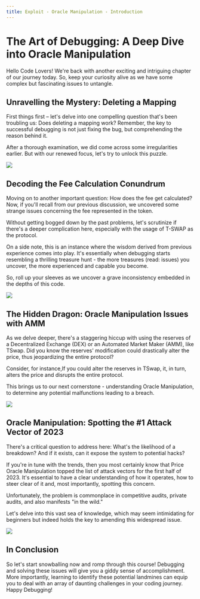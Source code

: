 ```yaml
---
title: Exploit - Oracle Manipulation - Introduction
---
```


# The Art of Debugging: A Deep Dive into Oracle Manipulation

Hello Code Lovers! We're back with another exciting and intriguing chapter of our journey today. So, keep your curiosity alive as we have some complex but fascinating issues to untangle.

## Unravelling the Mystery: Deleting a Mapping

First things first – let's delve into one compelling question that's been troubling us: Does deleting a mapping work? Remember, the key to successful debugging is not just fixing the bug, but comprehending the reason behind it.

After a thorough examination, we did come across some irregularities earlier. But with our renewed focus, let's try to unlock this puzzle.

![](https://cdn.videotap.com/EDZ935DJCvseMdojYDqQ-15.74.png)

## Decoding the Fee Calculation Conundrum

Moving on to another important question: How does the fee get calculated? Now, if you'll recall from our previous discussion, we uncovered some strange issues concerning the fee represented in the token.

Without getting bogged down by the past problems, let's scrutinize if there's a deeper complication here, especially with the usage of T-SWAP as the protocol.

On a side note, this is an instance where the wisdom derived from previous experience comes into play. It's essentially when debugging starts resembling a thrilling treasure hunt - the more treasures (read: issues) you uncover, the more experienced and capable you become.

So, roll up your sleeves as we uncover a grave inconsistency embedded in the depths of this code.

![](https://cdn.videotap.com/ILyKyCIUBPHesdezqO7A-34.63.png)

## The Hidden Dragon: Oracle Manipulation Issues with AMM

As we delve deeper, there's a staggering hiccup with using the reserves of a Decentralized Exchange (DEX) or an Automated Market Maker (AMM), like TSwap. Did you know the reserves' modification could drastically alter the price, thus jeopardizing the entire protocol?

Consider, for instance,If you could alter the reserves in TSwap, it, in turn, alters the price and disrupts the entire protocol.

This brings us to our next cornerstone - understanding Oracle Manipulation, to determine any potential malfunctions leading to a breach.

![](https://cdn.videotap.com/Dq8ETmltBDcUUQFSFh4o-56.67.png)

## Oracle Manipulation: Spotting the #1 Attack Vector of 2023

There's a critical question to address here: What's the likelihood of a breakdown? And if it exists, can it expose the system to potential hacks?

If you're in tune with the trends, then you most certainly know that Price Oracle Manipulation topped the list of attack vectors for the first half of 2023. It's essential to have a clear understanding of how it operates, how to steer clear of it and, most importantly, spotting this concern.

Unfortunately, the problem is commonplace in competitive audits, private audits, and also manifests "in the wild."

Let's delve into this vast sea of knowledge, which may seem intimidating for beginners but indeed holds the key to amending this widespread issue.

![](https://cdn.videotap.com/DFzBDvQKrlAS9RSlOvGX-75.56.png)

## In Conclusion

So let's start snowballing now and romp through this course! Debugging and solving these issues will give you a giddy sense of accomplishment. More importantly, learning to identify these potential landmines can equip you to deal with an array of daunting challenges in your coding journey. Happy Debugging!
